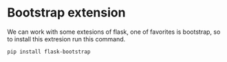 # Bootstrap extension
We can work with some extesions of flask, one of favorites is bootstrap, so to install this extresion run this command.
```
pip install flask-bootstrap
```
